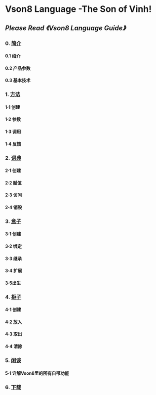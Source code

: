 # Vson8 Language -The Son of Vinh!
## *Please Read 《Vson8 Language Guide》*
### 0. [简介](vison8/introduction.md)
#### 0.1 绍介
#### 0.2 产品参数
#### 0.3 基本技术
### 1. [方法](vison8/function.md)
#### 1·1 创建
#### 1·2 参数
#### 1·3 调用
#### 1·4 反馈
### 2. [词典](vison8/varandcns.md)
#### 2·1 创建
#### 2·2 赋值
#### 2·3 访问
#### 2·4 销毁
### 3. [盒子](vison8/class.md)
#### 3·1 创建
#### 3·2 绑定
#### 3·3 继承
#### 3·4 扩展
#### 3·5出生
### 4. [柜子](vison8/list.md)
#### 4·1 创建
#### 4·2 放入
#### 4·3 取出
#### 4·4 清除
### 5. [闲谈](vison8/library.md)
#### 5·1 详解Vson8里的所有自带功能
### 6. [下载](interpreter)
